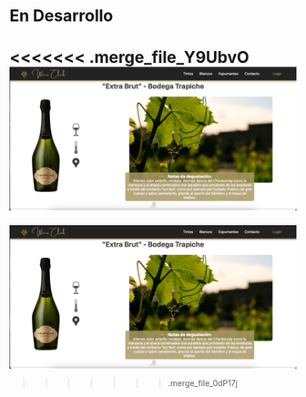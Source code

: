 # En Desarrollo

<<<<<<< .merge_file_Y9UbvO
![imgReadme](Dj_Proyecto_Grupo_6/static/img/imgReadme.png)
=======
![Imagen](Dj_Proyecto_Grupo_6/static/img/imgReadme.png)
>>>>>>> .merge_file_0dP17j
